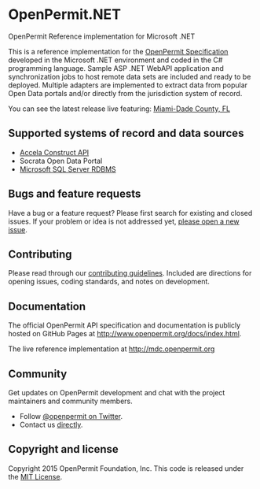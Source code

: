 # OpenPermit.NET

OpenPermit Reference implementation for Microsoft .NET 

This is a reference implementation for the [OpenPermit Specification](http://www.openpermit.org) developed in the Microsoft .NET environment and coded in the C# programming language. Sample ASP .NET WebAPI application and synchronization jobs to host remote data sets are included and ready to be deployed. Multiple adapters are implemented to extract data from popular Open Data portals and/or directly from the jurisdiction system of record.

You can see the latest release live featuring: [Miami-Dade County, FL](http://mdc.openpermit.org)

## Supported systems of record and data sources

- [Accela Construct API](https://github.com/openpermit/OpenPermit.NET/tree/master/Src/OpenPermit.Accela)
- Socrata Open Data Portal
- [Microsoft SQL Server RDBMS](https://github.com/openpermit/OpenPermit.NET/tree/master/Src/OpenPermit.SQL)

## Bugs and feature requests

Have a bug or a feature request? Please first search for existing and closed issues. If your problem or idea is not addressed yet, [please open a new issue](https://github.com/openpermit/OpenPermit.NET/issues).

## Contributing

Please read through our [contributing guidelines](https://github.com/openpermit/OpenPermit.NET/blob/master/CONTRIBUTE.md). Included are directions for opening issues, coding standards, and notes on development.

## Documentation

The official OpenPermit API specification and documentation is publicly hosted on GitHub Pages at <http://www.openpermit.org/docs/index.html>.

The live reference implementation at <http://mdc.openpermit.org>

## Community

Get updates on OpenPermit development and chat with the project maintainers and community members.

* Follow [@openpermit on Twitter](https://twitter.com/openpermit).
* Contact us [directly](mailto:support@openpermit.org).

## Copyright and license

Copyright 2015 OpenPermit Foundation, Inc. This code is released under the [MIT License](https://github.com/openpermit/OpenPermit.NET/blob/master/LICENSE).
